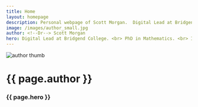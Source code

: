 ```yaml
---
title: Home
layout: homepage
description: Personal webpage of Scott Morgan.  Digital Lead at Bridgend College. Mathematics PhD. Interested in education, coding and all things tech.
image: /images/author_small.jpg
author: <!--Dr--> Scott Morgan
hero: Digital Lead at Bridgend College. <br> PhD in Mathematics. <br> Interested in education, coding and all things tech.
---
```


<img src="{{ page.image }}" alt="author thumb" class="dot">
<h1>{{ page.author }}</h1>
<h3>{{ page.hero }}</h3>
